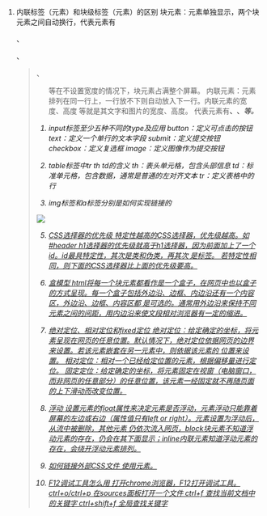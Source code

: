 1. 内联标签（元素）和块级标签（元素）的区别
  块元素：元素单独显示，两个块元素之间自动换行，代表元素有<div>、<p>、<blockquote>、<ol>等在不设置宽度的情况下，块元素占满整个屏幕。
  内联元素：元素排列在同一行上，一行放不下则自动放入下一行。内联元素的宽度、高度
等就是其文字和图片的宽度、高度。
代表元素有<a>、<img>、<em>等。

2. input标签至少五种不同的type及应用
button：定义可点击的按钮
text：定义一个单行的文本字段
submit：定义提交按钮
checkbox：定义复选框
image：定义图像作为提交按钮

3. table标签中tr th td的含义
th：表头单元格，包含头部信息
td：标准单元格，包含数据，通常是普通的左对齐文本
tr：定义表格中的行

4. img标签和a标签分别是如何实现链接的
<img src="（相对链接或URL）">
<a href="（相对连接或URL）">

5. CSS选择器的优先级
特定性越高的CSS选择器，优先级越高。如#header h1选择器的优先级就高于h1选择器，因为前面加上了一个id。id最具特定性，其次是类和伪类，再其次
是标签。
若特定性相同，则下面的CSS选择器比上面的优先级要高。

6. 盒模型
html将每一个块元素都看作是一个盒子，在网页中也以盒子的方式呈现。每一个盒子包括外边沿、边框、内边沿还有一个内容区，外边沿、边框、内容区都
是可选的。通常用外边沿来保持不同元素之间的间距，用内边沿来使文段相对浏览器有一定的缩进。

7. 绝对定位、相对定位和fixed定位
绝对定位：给定确定的坐标，将元素呈现在网页的任意位置。默认情况下，绝对定位依据网页的边界来设置。若该元素嵌套在另一元素中，则依据该元素的
位置来设置。
相对定位：相对一个已经给定位置的元素，根据偏移量进行定位。
固定定位：给定确定的坐标，将元素固定在视窗（电脑窗口，而非网页的任意部分）的任意位置，该元素一经固定就不再随页面的上下滑动而改变位置。

8. 浮动
设置元素的float属性来决定元素是否浮动，元素浮动只能靠着屏幕的左边或右边（属性值只有left or right）。元素设置为浮动后，从流中被删除，其他元素
仍依次流入网页，block块元素不知道浮动元素的存在，仍会在其下面显示；inline内联元素知道浮动元素的存在，会绕开浮动元素排列。

9. 如何链接外部CSS文件
使用<link>元素。
<link type="text/css" rel="stylesheet" href="相对链接或URL（连接到一个CSS文件）">

10. F12调试工具怎么用
打开chrome浏览器，F12打开调试工具。
ctrl+o/ctrl+p 在sources面板打开一个文件
ctrl+f 查找当前文档中的关键字
ctrl+shift+f 全局查找关键字 